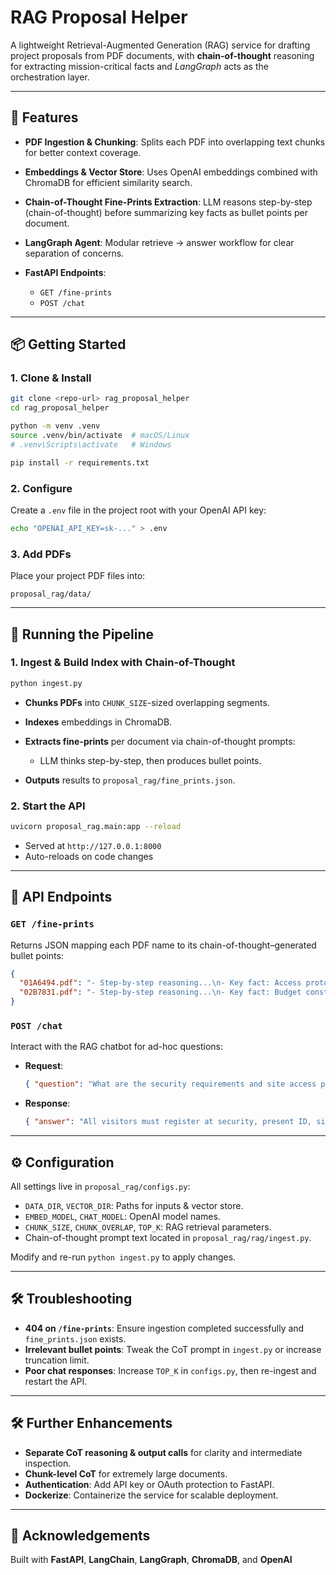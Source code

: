 # RAG Proposal Helper

A lightweight Retrieval-Augmented Generation (RAG) service for drafting project proposals from PDF documents, with **chain-of-thought** reasoning for extracting mission-critical facts and *LangGraph* acts as the orchestration layer.

---

## 🚀 Features

* **PDF Ingestion & Chunking**: Splits each PDF into overlapping text chunks for better context coverage.
* **Embeddings & Vector Store**: Uses OpenAI embeddings combined with ChromaDB for efficient similarity search.
* **Chain-of-Thought Fine-Prints Extraction**: LLM reasons step-by-step (chain-of-thought) before summarizing key facts as bullet points per document.
* **LangGraph Agent**: Modular retrieve → answer workflow for clear separation of concerns.
* **FastAPI Endpoints**:

  * `GET /fine-prints`
  * `POST /chat`

---

## 📦 Getting Started

### 1. Clone & Install

```bash
git clone <repo-url> rag_proposal_helper
cd rag_proposal_helper

python -m venv .venv
source .venv/bin/activate  # macOS/Linux
# .venv\Scripts\activate   # Windows

pip install -r requirements.txt
```

### 2. Configure

Create a `.env` file in the project root with your OpenAI API key:

```bash
echo "OPENAI_API_KEY=sk-..." > .env
```

### 3. Add PDFs

Place your project PDF files into:

```
proposal_rag/data/
```

---

## 🔧 Running the Pipeline

### 1. Ingest & Build Index with Chain-of-Thought

```bash
python ingest.py
```

* **Chunks PDFs** into `CHUNK_SIZE`-sized overlapping segments.
* **Indexes** embeddings in ChromaDB.
* **Extracts fine-prints** per document via chain-of-thought prompts:

  * LLM thinks step-by-step, then produces bullet points.
* **Outputs** results to `proposal_rag/fine_prints.json`.

### 2. Start the API

```bash
uvicorn proposal_rag.main:app --reload
```

* Served at `http://127.0.0.1:8000`
* Auto-reloads on code changes

---

## 🔗 API Endpoints

### `GET /fine-prints`

Returns JSON mapping each PDF name to its chain-of-thought–generated bullet points:

```json
{
  "01A6494.pdf": "- Step-by-step reasoning...\n- Key fact: Access protocols require...",
  "02B7831.pdf": "- Step-by-step reasoning...\n- Key fact: Budget constraints..."
}
```

### `POST /chat`

Interact with the RAG chatbot for ad-hoc questions:

* **Request**:

  ```json
  { "question": "What are the security requirements and site access protocols for IFPQ # 01A6494?" }
  ```
* **Response**:

  ```json
  { "answer": "All visitors must register at security, present ID, sign an NDA, and be escorted on-site after hours." }
  ```

---

## ⚙️ Configuration

All settings live in `proposal_rag/configs.py`:

* `DATA_DIR`, `VECTOR_DIR`: Paths for inputs & vector store.
* `EMBED_MODEL`, `CHAT_MODEL`: OpenAI model names.
* `CHUNK_SIZE`, `CHUNK_OVERLAP`, `TOP_K`: RAG retrieval parameters.
* Chain-of-thought prompt text located in `proposal_rag/rag/ingest.py`.

Modify and re-run `python ingest.py` to apply changes.

---

## 🛠 Troubleshooting

* **404 on `/fine-prints`**: Ensure ingestion completed successfully and `fine_prints.json` exists.
* **Irrelevant bullet points**: Tweak the CoT prompt in `ingest.py` or increase truncation limit.
* **Poor chat responses**: Increase `TOP_K` in `configs.py`, then re-ingest and restart the API.

---

## 🛠 Further Enhancements

* **Separate CoT reasoning & output calls** for clarity and intermediate inspection.
* **Chunk-level CoT** for extremely large documents.
* **Authentication**: Add API key or OAuth protection to FastAPI.
* **Dockerize**: Containerize the service for scalable deployment.

---

## 👋 Acknowledgements

Built with **FastAPI**, **LangChain**, **LangGraph**, **ChromaDB**, and **OpenAI** 
